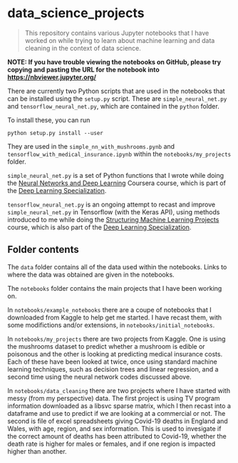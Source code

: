 # data_science_projects

>This repository contains various Jupyter notebooks that I have worked on while trying to learn about machine learning and data cleaning in the context of data science.

**NOTE: If you have trouble viewing the notebooks on GitHub, please try copying and pasting the URL for the notebook into https://nbviewer.jupyter.org/**

There are currently two Python scripts that are used in the notebooks that can be installed using the ```setup.py``` script. These are ```simple_neural_net.py``` and ```tensorflow_neural_net.py```, which are contained in the ```python``` folder.

To install these, you can run
```
python setup.py install --user
```

They are used in the ```simple_nn_with_mushrooms.pynb``` and ```tensorflow_with_medical_insurance.ipynb``` within the ```notebooks/my_projects``` folder.

```simple_neural_net.py``` is a set of Python functions that I wrote while doing the [Neural Networks and Deep Learning](https://www.coursera.org/learn/neural-networks-deep-learning) Coursera course, which is part of the [Deep Learning Specialization](https://www.coursera.org/specializations/deep-learning).

```tensorflow_neural_net.py``` is an ongoing attempt to recast and improve ```simple_neural_net.py``` in Tensorflow (with the Keras API), using methods introduced to me while doing the [Structuring Machine Learning Projects](https://www.coursera.org/learn/machine-learning-projects?specialization=deep-learning) course, which is also part of the [Deep Learning Specialization](https://www.coursera.org/specializations/deep-learning).


## Folder contents

The ```data``` folder contains all of the data used within the notebooks. Links to where the data was obtained are given in the notebooks.

The ```notebooks``` folder contains the main projects that I have been working on.

In ```notebooks/example_notebooks``` there are a coupe of notebooks that I downloaded from Kaggle to help get me started. I have recast them, with some modifictions and/or extensions, in ```notebooks/initial_notebooks```.

In ```notebooks/my_projects``` there are two projects from Kaggle. One is using the mushrooms dataset to predict whether a mushroom is edible or poisonous and the other is looking at predicting medical insurance costs. Each of these have been looked at twice, once using standard machine learning techniques, such as decision trees and linear regression, and a second time using the neural network codes discussed above.

In ```notebooks/data_cleaning``` there are two projects where I have started with messy (from my perspective) data. The first project is using TV program information downloaded as a libsvc sparse matrix, which I then recast into a dataframe and use to predict if we are looking at a commercial or not. The second is file of excel spreadsheets giving Covid-19 deaths in England and Wales, with age, region, and sex information. This is used to invesigate if the correct amount of deaths has been attributed to Covid-19, whether the death rate is higher for males or females, and if one region is impacted higher than another.

